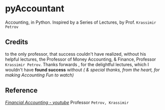 # pyAccountant
Accounting, in Python.
Inspired by a Series of Lectures, by Prof. `Krassimir Petrov`

## Credits

to the only professor, that success couldn't have realized, without his helpful lectures,  the Professor of Money Accounting, & Finance, Professor `Krassimir Petrov`. Thanks forwards , for the delightful lectures, which I wouldn't have **found success** without *( & special thanks, from *the heart*, for making Accounting Fun to watch)*

## Reference

[_Financial Accounting - youtube_](https://www.youtube.com/playlist?list=PLesgViD0jhW8_Q5QfOribZqNrivFJ_evf) Professor `Petrov, Krassimir`
